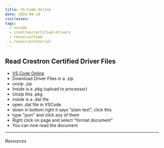 ```yaml
---
title: VS-Code-Online
date: 2024-04-19
cssclasses: 
tags:
  - vscode
  - crestron/certified-drivers
  - resource/team
  - resource/tutorial
---
```


## Read Crestron Certified Driver Files

- [VS Code Online](https://vscode.dev)
- Download Driver Files in a .zip
- unzip .zip
- Inside is a .pkg (upload to processor)
- Unzip this .pkg
- inside is a .dat file
- open .dat file in VSCode
- down in bottom right it says "plain text", click this
- type "json" and click any of them
- Right click on page and select "format document"
- You can now read the document


---

###### Resources
